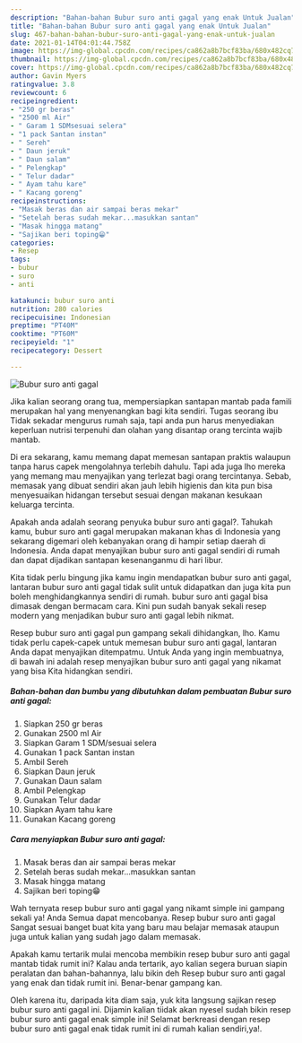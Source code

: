 ```yaml
---
description: "Bahan-bahan Bubur suro anti gagal yang enak Untuk Jualan"
title: "Bahan-bahan Bubur suro anti gagal yang enak Untuk Jualan"
slug: 467-bahan-bahan-bubur-suro-anti-gagal-yang-enak-untuk-jualan
date: 2021-01-14T04:01:44.758Z
image: https://img-global.cpcdn.com/recipes/ca862a8b7bcf83ba/680x482cq70/bubur-suro-anti-gagal-foto-resep-utama.jpg
thumbnail: https://img-global.cpcdn.com/recipes/ca862a8b7bcf83ba/680x482cq70/bubur-suro-anti-gagal-foto-resep-utama.jpg
cover: https://img-global.cpcdn.com/recipes/ca862a8b7bcf83ba/680x482cq70/bubur-suro-anti-gagal-foto-resep-utama.jpg
author: Gavin Myers
ratingvalue: 3.8
reviewcount: 6
recipeingredient:
- "250 gr beras"
- "2500 ml Air"
- " Garam 1 SDMsesuai selera"
- "1 pack Santan instan"
- " Sereh"
- " Daun jeruk"
- " Daun salam"
- " Pelengkap"
- " Telur dadar"
- " Ayam tahu kare"
- " Kacang goreng"
recipeinstructions:
- "Masak beras dan air sampai beras mekar"
- "Setelah beras sudah mekar...masukkan santan"
- "Masak hingga matang"
- "Sajikan beri toping😁"
categories:
- Resep
tags:
- bubur
- suro
- anti

katakunci: bubur suro anti 
nutrition: 280 calories
recipecuisine: Indonesian
preptime: "PT40M"
cooktime: "PT60M"
recipeyield: "1"
recipecategory: Dessert

---
```



![Bubur suro anti gagal](https://img-global.cpcdn.com/recipes/ca862a8b7bcf83ba/680x482cq70/bubur-suro-anti-gagal-foto-resep-utama.jpg)

Jika kalian seorang orang tua, mempersiapkan santapan mantab pada famili merupakan hal yang menyenangkan bagi kita sendiri. Tugas seorang ibu Tidak sekadar mengurus rumah saja, tapi anda pun harus menyediakan keperluan nutrisi terpenuhi dan olahan yang disantap orang tercinta wajib mantab.

Di era  sekarang, kamu memang dapat memesan santapan praktis walaupun tanpa harus capek mengolahnya terlebih dahulu. Tapi ada juga lho mereka yang memang mau menyajikan yang terlezat bagi orang tercintanya. Sebab, memasak yang dibuat sendiri akan jauh lebih higienis dan kita pun bisa menyesuaikan hidangan tersebut sesuai dengan makanan kesukaan keluarga tercinta. 



Apakah anda adalah seorang penyuka bubur suro anti gagal?. Tahukah kamu, bubur suro anti gagal merupakan makanan khas di Indonesia yang sekarang digemari oleh kebanyakan orang di hampir setiap daerah di Indonesia. Anda dapat menyajikan bubur suro anti gagal sendiri di rumah dan dapat dijadikan santapan kesenanganmu di hari libur.

Kita tidak perlu bingung jika kamu ingin mendapatkan bubur suro anti gagal, lantaran bubur suro anti gagal tidak sulit untuk didapatkan dan juga kita pun boleh menghidangkannya sendiri di rumah. bubur suro anti gagal bisa dimasak dengan bermacam cara. Kini pun sudah banyak sekali resep modern yang menjadikan bubur suro anti gagal lebih nikmat.

Resep bubur suro anti gagal pun gampang sekali dihidangkan, lho. Kamu tidak perlu capek-capek untuk memesan bubur suro anti gagal, lantaran Anda dapat menyajikan ditempatmu. Untuk Anda yang ingin membuatnya, di bawah ini adalah resep menyajikan bubur suro anti gagal yang nikamat yang bisa Kita hidangkan sendiri.

<!--inarticleads1-->

##### Bahan-bahan dan bumbu yang dibutuhkan dalam pembuatan Bubur suro anti gagal:

1. Siapkan 250 gr beras
1. Gunakan 2500 ml Air
1. Siapkan  Garam 1 SDM/sesuai selera
1. Gunakan 1 pack Santan instan
1. Ambil  Sereh
1. Siapkan  Daun jeruk
1. Gunakan  Daun salam
1. Ambil  Pelengkap
1. Gunakan  Telur dadar
1. Siapkan  Ayam tahu kare
1. Gunakan  Kacang goreng




<!--inarticleads2-->

##### Cara menyiapkan Bubur suro anti gagal:

1. Masak beras dan air sampai beras mekar
1. Setelah beras sudah mekar...masukkan santan
1. Masak hingga matang
1. Sajikan beri toping😁




Wah ternyata resep bubur suro anti gagal yang nikamt simple ini gampang sekali ya! Anda Semua dapat mencobanya. Resep bubur suro anti gagal Sangat sesuai banget buat kita yang baru mau belajar memasak ataupun juga untuk kalian yang sudah jago dalam memasak.

Apakah kamu tertarik mulai mencoba membikin resep bubur suro anti gagal mantab tidak rumit ini? Kalau anda tertarik, ayo kalian segera buruan siapin peralatan dan bahan-bahannya, lalu bikin deh Resep bubur suro anti gagal yang enak dan tidak rumit ini. Benar-benar gampang kan. 

Oleh karena itu, daripada kita diam saja, yuk kita langsung sajikan resep bubur suro anti gagal ini. Dijamin kalian tiidak akan nyesel sudah bikin resep bubur suro anti gagal enak simple ini! Selamat berkreasi dengan resep bubur suro anti gagal enak tidak rumit ini di rumah kalian sendiri,ya!.

